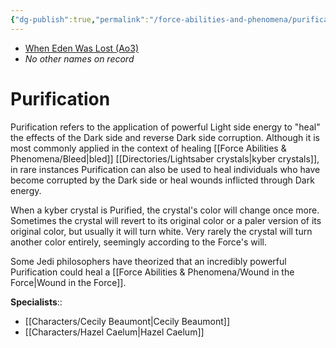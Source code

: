 ```yaml
---
{"dg-publish":true,"permalink":"/force-abilities-and-phenomena/purification/","tags":["light","forcepower"]}
---
```


- [When Eden Was Lost (Ao3)](https://archiveofourown.org/works/19334440/chapters/45992584)
- *No other names on record*
# Purification
Purification refers to the application of powerful Light side energy to "heal" the effects of the Dark side and reverse Dark side corruption. Although it is most commonly applied in the context of healing [[Force Abilities & Phenomena/Bleed\|bled]] [[Directories/Lightsaber crystals\|kyber crystals]], in rare instances Purification can also be used to heal individuals who have become corrupted by the Dark side or heal wounds inflicted through Dark energy. 

When a kyber crystal is Purified, the crystal's color will change once more. Sometimes the crystal will revert to its original color or a paler version of its original color, but usually it will turn white. Very rarely the crystal will turn another color entirely, seemingly according to the Force's will. 

Some Jedi philosophers have theorized that an incredibly powerful Purification could heal a [[Force Abilities & Phenomena/Wound in the Force\|Wound in the Force]]. 

**Specialists**::
- [[Characters/Cecily Beaumont\|Cecily Beaumont]]
- [[Characters/Hazel Caelum\|Hazel Caelum]]